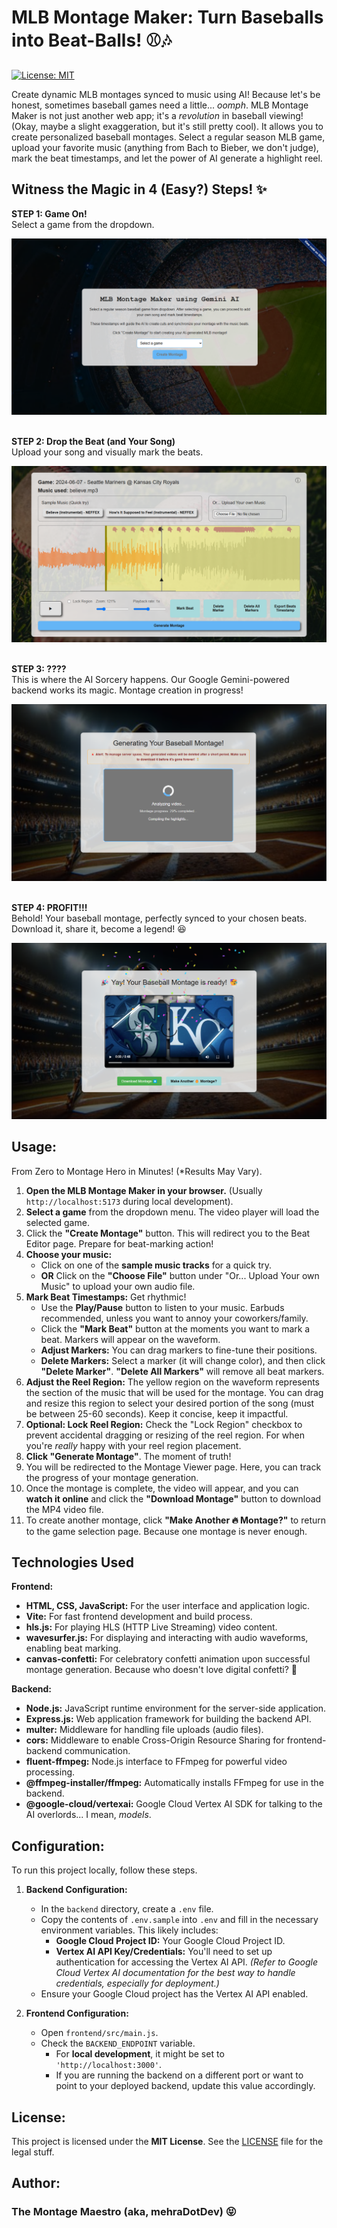 # MLB Montage Maker: Turn Baseballs into Beat-Balls! ⚾🎶

[![License: MIT](https://img.shields.io/badge/License-MIT-yellow.svg)](https://opensource.org/licenses/MIT)

Create dynamic MLB montages synced to music using AI! Because let's be honest, sometimes baseball games need a little... _oomph_.
MLB Montage Maker is not just another web app; it's a _revolution_ in baseball viewing! (Okay, maybe a slight exaggeration, but it's still pretty cool).
It allows you to create personalized baseball montages. Select a regular season MLB game, upload your favorite music (anything from Bach to Bieber, we don't judge), mark the beat timestamps, and let the power of AI generate a highlight reel.

## Witness the Magic in 4 (Easy?) Steps! ✨

**STEP 1: Game On!**<br>
Select a game from the dropdown.

<div style="max-width: 480p">
    <img src="https://github.com/mehradotdev/mlb-montage-maker/blob/main/readme-assets/homePage.png">
</div>
<br>

**STEP 2: Drop the Beat (and Your Song)**<br>
Upload your song and visually mark the beats.

<div style="max-width: 480p">
    <img src="https://github.com/mehradotdev/mlb-montage-maker/blob/main/readme-assets/beatEditor.png">
</div>
<br>

**STEP 3: ????**<br>
This is where the AI Sorcery happens. Our Google Gemini-powered backend works its magic. Montage creation in progress!

<div style="max-width: 480p">
    <img src="https://github.com/mehradotdev/mlb-montage-maker/blob/main/readme-assets/montageViewerProcessing.png">
</div>
<br>

**STEP 4: PROFIT!!!**<br>
Behold! Your baseball montage, perfectly synced to your chosen beats. Download it, share it, become a legend! 😆

<div style="max-width: 480p">
    <img src="https://github.com/mehradotdev/mlb-montage-maker/blob/main/readme-assets/montageViewerSuccess.png">
</div>

## Usage:

From Zero to Montage Hero in Minutes! (\*Results May Vary).

1.  **Open the MLB Montage Maker in your browser.** (Usually `http://localhost:5173` during local development).
2.  **Select a game** from the dropdown menu. The video player will load the selected game.
3.  Click the **"Create Montage"** button. This will redirect you to the Beat Editor page. Prepare for beat-marking action!
4.  **Choose your music:**
    - Click on one of the **sample music tracks** for a quick try.
    - **OR** Click on the **"Choose File"** button under "Or... Upload Your own Music" to upload your own audio file.
5.  **Mark Beat Timestamps:** Get rhythmic!
    - Use the **Play/Pause** button to listen to your music. Earbuds recommended, unless you want to annoy your coworkers/family.
    - Click the **"Mark Beat"** button at the moments you want to mark a beat. Markers will appear on the waveform.
    - **Adjust Markers:** You can drag markers to fine-tune their positions.
    - **Delete Markers:** Select a marker (it will change color), and then click **"Delete Marker"**. **"Delete All Markers"** will remove all beat markers.
6.  **Adjust the Reel Region:** The yellow region on the waveform represents the section of the music that will be used for the montage. You can drag and resize this region to select your desired portion of the song (must be between 25-60 seconds). Keep it concise, keep it impactful.
7.  **Optional: Lock Reel Region:** Check the "Lock Region" checkbox to prevent accidental dragging or resizing of the reel region. For when you're _really_ happy with your reel region placement.
8.  **Click "Generate Montage"**. The moment of truth!
9.  You will be redirected to the Montage Viewer page. Here, you can track the progress of your montage generation.
10. Once the montage is complete, the video will appear, and you can **watch it online** and click the **"Download Montage"** button to download the MP4 video file.
11. To create another montage, click **"Make Another 🔥 Montage?"** to return to the game selection page. Because one montage is never enough.

## Technologies Used

**Frontend:**

- **HTML, CSS, JavaScript:** For the user interface and application logic.
- **Vite:** For fast frontend development and build process.
- **hls.js:** For playing HLS (HTTP Live Streaming) video content.
- **wavesurfer.js:** For displaying and interacting with audio waveforms, enabling beat marking.
- **canvas-confetti:** For celebratory confetti animation upon successful montage generation. Because who doesn't love digital confetti? 🎉

**Backend:**

- **Node.js:** JavaScript runtime environment for the server-side application.
- **Express.js:** Web application framework for building the backend API.
- **multer:** Middleware for handling file uploads (audio files).
- **cors:** Middleware to enable Cross-Origin Resource Sharing for frontend-backend communication.
- **fluent-ffmpeg:** Node.js interface to FFmpeg for powerful video processing.
- **@ffmpeg-installer/ffmpeg:** Automatically installs FFmpeg for use in the backend.
- **@google-cloud/vertexai:** Google Cloud Vertex AI SDK for talking to the AI overlords... I mean, _models_.

## Configuration:

To run this project locally, follow these steps.

1.  **Backend Configuration:**

    - In the `backend` directory, create a `.env` file.
    - Copy the contents of `.env.sample` into `.env` and fill in the necessary environment variables. This likely includes:
      - **Google Cloud Project ID:** Your Google Cloud Project ID.
      - **Vertex AI API Key/Credentials:** You'll need to set up authentication for accessing the Vertex AI API. _(Refer to Google Cloud Vertex AI documentation for the best way to handle credentials, especially for deployment.)_
    - Ensure your Google Cloud project has the Vertex AI API enabled.

2.  **Frontend Configuration:**
    - Open `frontend/src/main.js`.
    - Check the `BACKEND_ENDPOINT` variable.
      - For **local development**, it might be set to `'http://localhost:3000'`.
      - If you are running the backend on a different port or want to point to your deployed backend, update this value accordingly.

## License:

This project is licensed under the **MIT License**. See the [LICENSE](LICENSE) file for the legal stuff.

## Author:

### The Montage Maestro (aka, mehraDotDev) 😝
